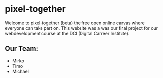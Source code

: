 # pixel-together
Welcome to pixel-together (beta) the free open online canvas where everyone can take part on. This website was a was our final project for our webdevelopment course at the DCI (Digital Carreer Institute).

## Our Team:
- Mirko
- Timo
- Michael
